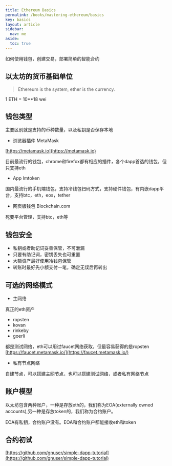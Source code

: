 ```yaml
---
title: Ethereum Basics
permalink: /books/mastering-ethereum/basics
key: basics
layout: article
sidebar:
  nav: me
aside:
  toc: true
---
```


如何使用钱包，创建交易，部署简单的智能合约

<!--more-->

## 以太坊的货币基础单位

> Ethereum is the system, ether is the currency.

1 ETH = 10**18 wei

## 钱包类型

主要区别就是支持的币种数量，以及私钥是否保存本地

- 浏览器插件 MetaMask

[https://metamask.io](https://metamask.io)

目前最流行的钱包，chrome和firefox都有相应的插件，各个dapp首选的钱包，但只支持eth

- App Imtoken

国内最流行的手机端钱包，支持冷钱包扫码方式，支持硬件钱包，有内嵌dapp平台，支持btc，eth，eos，tether

- 网页版钱包 Blockchain.com

死要平台管理，支持btc，eth等

## 钱包安全

- 私钥或者助记词妥善保管，不可泄漏
- 只要有助记词，密钥丢失也可重置
- 大额资产最好使用冷钱包保管
- 转账时最好先小额支付一笔，确定无误后再转出

## 可选的网络模式

- 主网络

真正的eth资产

- ropsten
- kovan
- rinkeby
- goerli

都是测试网络，eth可以用过faucet网络获取，但最容易获得的是ropsten [https://faucet.metamask.io/](https://faucet.metamask.io/)

- 私有节点网络

自建节点，可以搭建主网节点，也可以搭建测试网络，或者私有网络节点

## 账户模型

以太坊包含两种账户，一种是存放eth的，我们称为EOA(externally owned accounts),另一种是存放token的，我们称为合约账户。

EOA有私钥，合约账户没有。EOA和合约账户都能接收eth和token

## 合约初试

[https://github.com/gnuser/simple-dapp-tutorial](https://github.com/gnuser/simple-dapp-tutorial)






